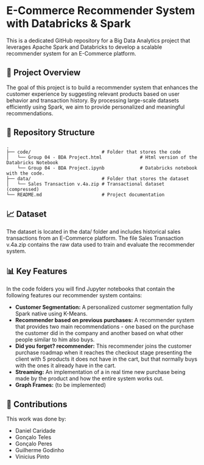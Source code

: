 # E-Commerce Recommender System with Databricks & Spark

This is a dedicated GitHub repository for a Big Data Analytics project that leverages Apache Spark and Databricks to develop a scalable recommender system for an E-Commerce platform.

## 🚀 Project Overview

The goal of this project is to build a recommender system that enhances the customer experience by suggesting relevant products based on user behavior and transaction history. By processing large-scale datasets efficiently using Spark, we aim to provide personalized and meaningful recommendations.

## 📂 Repository Structure

```text
.
├── code/                          # Folder that stores the code
│   └── Group 04 - BDA Project.html              # Html version of the Databricks Notebook
    └── Group 04 - BDA Project.ipynb             # Databricks notebook with the code.
├── data/                          # Folder that stores the dataset
│   └── Sales Transaction v.4a.zip # Transactional dataset (compressed)
└── README.md                      # Project documentation
```

## 📈 Dataset

The dataset is located in the data/ folder and includes historical sales transactions from an E-Commerce platform. The file Sales Transaction v.4a.zip contains the raw data used to train and evaluate the recommender system.

## 📊 Key Features

In the code folders you will find Jupyter notebooks that contain the following features our recommender system contains:

- **Customer Segmentation:** A personalized customer segmentation fully Spark native using K-Means.
- **Recommender based on previous purchases:** A recommender system that provides two main recommendations - one based on the purchase the customer did in the company and another based on what other people similar to him also buys.
- **Did you forget? recommender:** This recommender joins the customer purchase roadmap when it reaches the checkout stage presenting the client with 5 products it does not have in the cart, but that normally buys with the ones it already have in the cart.
- **Streaming:** An implementation of a in real time new purchase being made by the product and how the entire system works out.
- **Graph Frames:** (to be implemented)

## 👤 Contributions

This work was done by:

- Daniel Caridade
- Gonçalo Teles
- Gonçalo Peres
- Guilherme Godinho
- Vinicius Pinto

